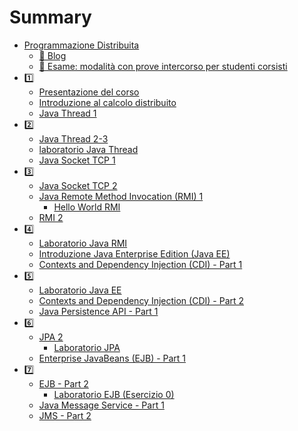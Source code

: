# Summary

- [Programmazione Distribuita](README.md)
  - [🔗 Blog](blog.md)
  - [📝 Esame: modalità con prove intercorso per studenti corsisti](esame_con_intercorso.md)
- [1️⃣]()
  - [Presentazione del corso]()
  - [Introduzione al calcolo distribuito]()
  - [Java Thread 1]()
- [2️⃣]() 
  - [Java Thread 2-3]()
  - [laboratorio Java Thread]()
  - [Java Socket TCP 1]()
- [3️⃣]()
  - [Java Socket TCP 2]()
  - [Java Remote Method Invocation (RMI) 1]()
    - [ Hello World RMI](03-rmi.md)
  - [RMI 2]()
- [4️⃣]()
  - [Laboratorio Java RMI](03-rmi.md)
  - [Introduzione Java Enterprise Edition (Java EE)](04-javaee.md)
  - [Contexts and Dependency Injection (CDI) - Part 1](04-cdi.md)
- [5️⃣]()
  - [Laboratorio Java EE](05-javaee-lab.md)
  - [Contexts and Dependency Injection (CDI) - Part 2](04-cdi.md)
  - [Java Persistence API - Part 1](05-jpa.md)
- [6️⃣]()
  - [JPA 2](05-jpa.md) 
    - [Laboratorio JPA](06-jpa-lab.md)
  - [Enterprise JavaBeans (EJB) - Part 1](06-ejb.md)
- [7️⃣]()
  - [EJB - Part 2](06-ejb.md)
    - [Laboratorio EJB (Esercizio 0)](07-ejb-lab.md)
  - [Java Message Service - Part 1](07-jms.md)
  - [JMS - Part 2](06-ejb.md)